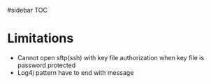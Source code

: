 #sidebar TOC

# Limitations #

  * Cannot open sftp(ssh) with key file authorization when key file is password protected
  * Log4j pattern have to end with message

